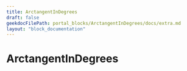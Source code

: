 ```yaml
---
title: ArctangentInDegrees
draft: false
geekdocFilePath: portal_blocks/ArctangentInDegrees/docs/extra.md
layout: "block_documentation"
---
```

# ArctangentInDegrees
